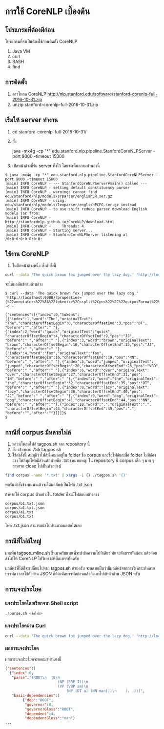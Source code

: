 # การใช้ CoreNLP เบื้องต้น

## โปรแกรมที่ต้องมีก่อน

โปรแกรมที่จำเป็นต้องใช้ก่อนติดตั้ง CoreNLP

1. Java VM
2. curl
3. BASH
4. find

## การติดตั้ง

1. ดาวโหลด CoreNLP http://nlp.stanford.edu/software/stanford-corenlp-full-2016-10-31.zip
2. unzip stanford-corenlp-full-2016-10-31.zip


## เริ่มให้ server ทำงาน

1. cd stanford-corenlp-full-2016-10-31/
2. สั่ง

      java -mx4g -cp "*" edu.stanford.nlp.pipeline.StanfordCoreNLPServer -port 9000 -timeout 15000

3. เปิดหน้าต่างที่รัน server ทิ้งไว้ โดยจะเห็นความทำนองนี้
````
$ java -mx4g -cp "*" edu.stanford.nlp.pipeline.StanfordCoreNLPServer -port 9000 -timeout 15000
[main] INFO CoreNLP - --- StanfordCoreNLPServer#main() called ---
[main] INFO CoreNLP - setting default constituency parser
[main] INFO CoreNLP - warning: cannot find edu/stanford/nlp/models/srparser/englishSR.ser.gz
[main] INFO CoreNLP - using: edu/stanford/nlp/models/lexparser/englishPCFG.ser.gz instead
[main] INFO CoreNLP - to use shift reduce parser download English models jar from:
[main] INFO CoreNLP - http://stanfordnlp.github.io/CoreNLP/download.html
[main] INFO CoreNLP -     Threads: 4
[main] INFO CoreNLP - Starting server...
[main] INFO CoreNLP - StanfordCoreNLPServer listening at /0:0:0:0:0:0:0:0:
````

## ใช้งาน CoreNLP

1. ในอีกหน้าต่างหนึ่ง สั่งคำสั่งนี้

````bash
curl --data 'The quick brown fox jumped over the lazy dog.' 'http://localhost:9000/?properties={%22annotators%22%3A%22tokenize%2Cssplit%2Cpos%22%2C%22outputFormat%22%3A%22json%22}' -o -
````

จะได้ผลลัพธ์ตามด้านล่าง

````
$ curl --data 'The quick brown fox jumped over the lazy dog.' 'http://localhost:9000/?properties={%22annotators%22%3A%22tokenize%2Cssplit%2Cpos%22%2C%22outputFormat%22%3A%22json%22}' -o -

{"sentences":[{"index":0,"tokens":[{"index":1,"word":"The","originalText":
"The","characterOffsetBegin":0,"characterOffsetEnd":3,"pos":"DT",
"before":"","after":" "},{"index":2,"word":"quick","originalText":"quick",
"characterOffsetBegin":4,"characterOffsetEnd":9,"pos":"JJ",
"before":" ","after":" "},{"index":3,"word":"brown","originalText":
"brown","characterOffsetBegin":10,"characterOffsetEnd":15,"pos":"JJ",
"before":" ","after":" "},{"index":4,"word":"fox","originalText":"fox",
"characterOffsetBegin":16,"characterOffsetEnd":19,"pos":"NN",
"before":" ","after":" "},{"index":5,"word":"jumped","originalText":
"jumped","characterOffsetBegin":20,"characterOffsetEnd":26,"pos":"VBD",
"before":" ","after":" "},{"index":6,"word":"over","originalText":
"over","characterOffsetBegin":27,"characterOffsetEnd":31,"pos":
"IN","before":" ","after":" "},{"index":7,"word":"the","originalText":
"the","characterOffsetBegin":32,"characterOffsetEnd":35,"pos":"DT",
"before":" ","after":" "},{"index":8,"word":"lazy","originalText":
"lazy","characterOffsetBegin":36,"characterOffsetEnd":40,"pos":
"JJ","before":" ","after":" "},{"index":9,"word":"dog","originalText":
"dog","characterOffsetBegin":41,"characterOffsetEnd":44,"pos":"NN",
"before":" ","after":""},{"index":10,"word":".","originalText":".",
"characterOffsetBegin":44,"characterOffsetEnd":45,"pos":".",
"before":"","after":""}]}]}$ 
$ 
````

## กรณีที่ corpus มีหลายไฟล์

1. ดาวน์โหลดไฟล์ tagpos.sh จาก repository นี้
2. สั่ง chmod 755 tagpos.sh
3. ใช้คำสั่งนี้ สมมุติว่าไฟล์ทั้งหมดอยู่ใน folder ชื่อ corpus และชื่อไฟล์และชื่อ folder ไม่มีช่องว่าง ไฟล์ทุกไฟล์มีส่วนต่อท้ายคือ .txt (หมายเหตุ: ใน repository นี้ corpus เล็ก ๆ มาก ๆ สามารถ close ไปเป็นตัวอย่าง)

````bash
find corpus -name '*.txt' | xargs -I {} ./tagpos.sh '{}'
````

พอรันคำสั่งข้างบนมาแล้วจะได้ผลลัพธ์เป็นไฟล์ .txt.json 

ถ้าหากใช้ corpus ตัวอย่างใน folder ก็จะมีไฟล์แบบข้างล่าง

````
corpus/b1.txt.json
corpus/a1.txt.json
corpus/a1.txt
corpus/b1.txt
````

ไฟล์ .txt.json สามารถนำไปประมวลผลต่อได้เลย

## กรณีที่ไฟล์ใหญ่

ผมเพิ่ม tagpos_mline.sh ขึ้นมาครับแทนที่จะส่งข้อความไปทีเดียว มันจะตัดบรรทัดก่อน แล้วค่อยส่งไปให้ CoreNLP ไปวิเคราะห์ที่ละบรรทัดครับ

ผลลัพธ์ที่ได้ก็จะเปลี่ยนไปจาก tagpos.sh ด้วยครับ จะกลายเป็นว่ามีผลลัพธ์จากการวิเคราะห์หลายบรรทัด เวลาใช้ตัวอ่าน JSON ก็ต้องตัดบรรทัดก่อนแล้วถึงเอาไปเข้าตัวอ่าน JSON ครับ

## การแจงประโยค

### แจงประโยคโดยเรียกจาก Shell script

````bash
./parse.sh <ชื่อไฟล์>
````

### แจงประโยคผ่าน Curl

````bash
curl --data 'The quick brown fox jumped over the lazy dog.' 'http://localhost:9000/?properties={%22annotators%22%3A%22tokenize%2Cssplit%2Cpos%2Cparse%22%2C%22outputFormat%22%3A%22json%22}' -o -
````

### ผลการแจงประโยค

ผลการแจงประโยคจะออกมาทำนองนี้

````json
{"sentences":[
  {"index":0,
   "parse":"(ROOT\n  (S\n    
                        (NP (PRP I))\n    
                        (VP (VBP am)\n      
                            (NP (DT a) (NN man)))\n    (. .)))",
   "basic-dependencies":[
        {"dep":"ROOT",
         "governor":0,
         "governorGloss":"ROOT",
         "dependent":4,
         "dependentGloss":"man"}
...
````
